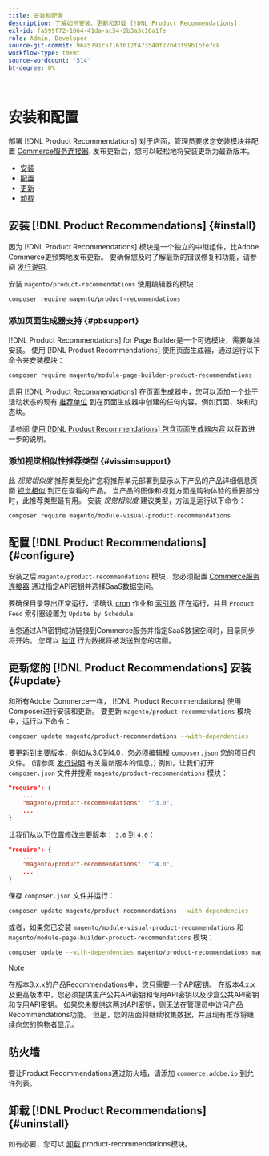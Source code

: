 ```yaml
---
title: 安装和配置
description: 了解如何安装、更新和卸载 [!DNL Product Recommendations].
exl-id: fa599f72-1064-41da-ac54-2b3a3c16a1fe
role: Admin, Developer
source-git-commit: 96a5791c5716f612f473540f27bd3f99b1bfe7c8
workflow-type: tm+mt
source-wordcount: '514'
ht-degree: 0%

---
```


# 安装和配置

部署 [!DNL Product Recommendations] 对于店面，管理员要求您安装模块并配置 [Commerce服务连接器](../landing/saas.md). 发布更新后，您可以轻松地将安装更新为最新版本。

- [安装](#install)
- [配置](#configure)
- [更新](#update)
- [卸载](#uninstall)

## 安装 [!DNL Product Recommendations] {#install}

因为 [!DNL Product Recommendations] 模块是一个独立的中继组件，比Adobe Commerce更频繁地发布更新。 要确保您及时了解最新的错误修复和功能，请参阅 [发行说明](release-notes.md).

安装 `magento/product-recommendations` 使用编辑器的模块：

```bash
composer require magento/product-recommendations
```

### 添加页面生成器支持 {#pbsupport}

[!DNL Product Recommendations] for Page Builder是一个可选模块，需要单独安装。 使用 [!DNL Product Recommendations] 使用页面生成器，通过运行以下命令来安装模块：

```bash
composer require magento/module-page-builder-product-recommendations
```

启用 [!DNL Product Recommendations] 在页面生成器中，您可以添加一个处于活动状态的现有 [推荐单位](https://experienceleague.adobe.com/docs/commerce-admin/page-builder/add-content/recommendations.html) 到在页面生成器中创建的任何内容，例如页面、块和动态块。

请参阅 [使用 [!DNL Product Recommendations] 包含页面生成器内容](page-builder.md) 以获取进一步的说明。

### 添加视觉相似性推荐类型 {#vissimsupport}

此 _视觉相似度_ 推荐类型允许您将推荐单元部署到显示以下产品的产品详细信息页面 [视觉相似](type.md#visualsim) 到正在查看的产品。 当产品的图像和视觉方面是购物体验的重要部分时，此推荐类型最有用。 安装 _视觉相似度_ 建议类型，方法是运行以下命令：

```bash
composer require magento/module-visual-product-recommendations
```

## 配置 [!DNL Product Recommendations] {#configure}

安装之后 `magento/product-recommendations` 模块，您必须配置 [Commerce服务连接器](https://experienceleague.adobe.com/docs/commerce-admin/config/services/saas.html) 通过指定API密钥并选择SaaS数据空间。

要确保目录导出正常运行，请确认 [cron](https://experienceleague.adobe.com/docs/commerce-operations/configuration-guide/cli/configure-cron-jobs.html) 作业和 [索引器](https://experienceleague.adobe.com/docs/commerce-operations/configuration-guide/cli/manage-indexers.html) 正在运行，并且 `Product Feed` 索引器设置为 `Update by Schedule`.

当您通过API密钥成功链接到Commerce服务并指定SaaS数据空间时，目录同步将开始。 您可以 [验证](verify.md) 行为数据将被发送到您的店面。

## 更新您的 [!DNL Product Recommendations] 安装 {#update}

和所有Adobe Commerce一样， [!DNL Product Recommendations] 使用Composer进行安装和更新。 要更新 `magento/product-recommendations` 模块中，运行以下命令：

```bash
composer update magento/product-recommendations --with-dependencies
```

要更新到主要版本，例如从3.0到4.0，您必须编辑根 `composer.json` 您的项目的文件。 (请参阅 [发行说明](release-notes.md) 有关最新版本的信息。) 例如，让我们打开 `composer.json` 文件并搜索 `magento/product-recommendations` 模块：

```json
"require": {
    ...
    "magento/product-recommendations": "^3.0",
    ...
}
```

让我们从以下位置修改主要版本： `3.0` 到 `4.0`：

```json
"require": {
    ...
    "magento/product-recommendations": "^4.0",
    ...
}
```

保存 `composer.json` 文件并运行：

```bash
composer update magento/product-recommendations --with-dependencies
```

或者，如果您已安装 `magento/module-visual-product-recommendations` 和 `magento/module-page-builder-product-recommendations` 模块：

```bash
composer update --with-dependencies magento/product-recommendations magento/module-visual-product-recommendations magento/module-page-builder-product-recommendations
```

>[!NOTE]
>
> 在版本3.x.x的产品Recommendations中，您只需要一个API密钥。 在版本4.x.x及更高版本中，您必须提供生产公共API密钥和专用API密钥以及沙盒公共API密钥和专用API密钥。 如果您未提供这两对API密钥，则无法在管理员中访问产品Recommendations功能。 但是，您的店面将继续收集数据，并且现有推荐将继续向您的购物者显示。

## 防火墙

要让Product Recommendations通过防火墙，请添加 `commerce.adobe.io` 到允许列表。

## 卸载 [!DNL Product Recommendations] {#uninstall}

如有必要，您可以 [卸载](https://experienceleague.adobe.com/docs/commerce-operations/installation-guide/tutorials/uninstall-modules.html) product-recommendations模块。
